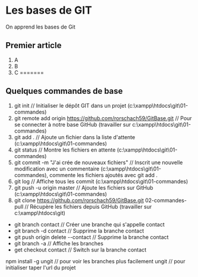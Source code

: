 # Les bases de GIT

On apprend les bases de Git


## Premier article
1. A  
2. B
3. C
=======
## Quelques commandes de base

1. git init // Initialiser le dépôt GIT dans un projet (c:\xampp\htdocs\git\01-commandes)
2. git remote add origin https://github.com/rorschach59/GitBase.git // Pour se connecter à notre base GitHub (travailler sur c:\xampp\htdocs\git\01-commandes)
3. git add .  // Ajoute un fichier dans la liste d'attente (c:\xampp\htdocs\git\01-commandes)
4. git status // Montre les fichiers en attente (c:\xampp\htdocs\git\01-commandes)
5. git commit -m "J'ai crée de nouveaux fichiers" // Inscrit une nouvelle modification avec un commentaire (c:\xampp\htdocs\git\01-commandes), commente les fichiers ajoutés avec git add .
6. git log  // Affiche tous les commit (c:\xampp\htdocs\git\01-commandes)
7. git push -u origin master  // Ajoute les fichiers sur GitHub (c:\xampp\htdocs\git\01-commandes)
8. git clone https://github.com/rorschach59/GitBase.git 02-commandes-pull // Récupère les fichiers depuis GitHub (travailler sur c:\xampp\htdocs\git)

- git branch contact  // Créer une branche qui s'appelle contact
- git branch -d contact // Supprime la branche contact
- git push origin delete --contact // Supprime la branche contact
- git branch -a // Affiche les branches
- get checkout contact  // Switch sur la branche contact

npm install -g ungit // pour voir les branches plus facilement
ungit // pour initialiser
taper l'url du projet
